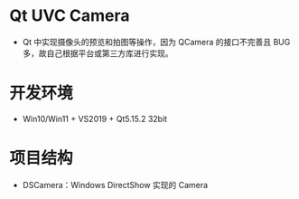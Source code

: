 # Qt UVC Camera
+ Qt 中实现摄像头的预览和拍图等操作，因为 QCamera 的接口不完善且 BUG 多，故自己根据平台或第三方库进行实现。

# 开发环境
+ Win10/Win11 + VS2019 + Qt5.15.2 32bit

# 项目结构
+ DSCamera：Windows DirectShow 实现的 Camera
